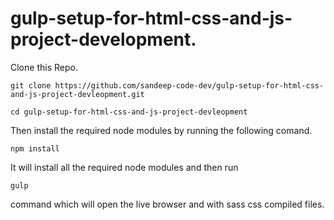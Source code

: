 # gulp-setup-for-html-css-and-js-project-development.

Clone this Repo.

`git clone https://github.com/sandeep-code-dev/gulp-setup-for-html-css-and-js-project-devleopment.git`

`cd gulp-setup-for-html-css-and-js-project-devleopment`

Then install the required node modules by running the following comand.

`npm install`

It will install all the required node modules and then run

`gulp`

command which will open the live browser and with sass css compiled files.
